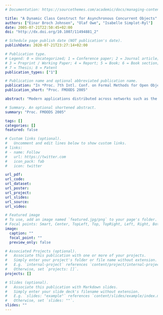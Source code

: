 ```yaml
---
# Documentation: https://sourcethemes.com/academic/docs/managing-content/

title: "A Dynamic Class Construct for Asynchronous Concurrent Objects"
authors: ["Einar Broch Johnsen", "Olaf Owe", "Isabelle Simplot-Ryl"]
date: 2005-07-21T22:50:45+02:00
doi: "http://dx.doi.org/10.1007/11494881_2"

# Schedule page publish date (NOT publication's date).
publishDate: 2020-07-21T23:27:14+02:00

# Publication type.
# Legend: 0 = Uncategorized; 1 = Conference paper; 2 = Journal article;
# 3 = Preprint / Working Paper; 4 = Report; 5 = Book; 6 = Book section;
# 7 = Thesis; 8 = Patent
publication_types: ["1"]

# Publication name and optional abbreviated publication name.
publication: "In *Proc. 7th Intl. Conf. on Formal Methods for Open Object-Based Distributed Systems (FMOODS'05)*. LNCS 3535. © Springer, 2005."
publication_short: "Proc. FMOODS 2005"

abstract: "Modern applications distributed across networks such as the Internet may need to evolve without compromising application availability. Object systems are well suited for runtime upgrade, as encapsulation clearly separates internal structure and external services. This paper considers a mechanism for dynamic class upgrade, allowing class hierarchies to be upgraded in such a way that the existing objects of the upgraded class and of its subclasses gradually evolve at runtime. The mechanism is integrated in Creol, a high-level language which targets distributed applications by means of concurrent objects communicating by asynchronous method calls. The dynamic class construct is given a formal semantics in rewriting logic, extending the semantics of the Creol language."

# Summary. An optional shortened abstract.
summary: "Proc. FMOODS 2005"

tags: []
categories: []
featured: false

# Custom links (optional).
#   Uncomment and edit lines below to show custom links.
# links:
# - name: Follow
#   url: https://twitter.com
#   icon_pack: fab
#   icon: twitter

url_pdf:
url_code:
url_dataset:
url_poster:
url_project:
url_slides:
url_source:
url_video:

# Featured image
# To use, add an image named `featured.jpg/png` to your page's folder. 
# Focal points: Smart, Center, TopLeft, Top, TopRight, Left, Right, BottomLeft, Bottom, BottomRight.
image:
  caption: ""
  focal_point: ""
  preview_only: false

# Associated Projects (optional).
#   Associate this publication with one or more of your projects.
#   Simply enter your project's folder or file name without extension.
#   E.g. `internal-project` references `content/project/internal-project/index.md`.
#   Otherwise, set `projects: []`.
projects: []

# Slides (optional).
#   Associate this publication with Markdown slides.
#   Simply enter your slide deck's filename without extension.
#   E.g. `slides: "example"` references `content/slides/example/index.md`.
#   Otherwise, set `slides: ""`.
slides: ""
---
```

